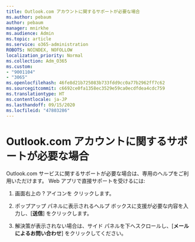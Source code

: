 ```yaml
---
title: Outlook.com アカウントに関するサポートが必要な場合
ms.author: pebaum
author: pebaum
manager: mnirkhe
ms.audience: Admin
ms.topic: article
ms.service: o365-administration
ROBOTS: NOINDEX, NOFOLLOW
localization_priority: Normal
ms.collection: Adm_O365
ms.custom:
- "9001104"
- "3065"
ms.openlocfilehash: 46fe8d21b725083b733fdd9cc0a77b2962ff7c62
ms.sourcegitcommit: c6692ce0fa1358ec3529e59ca0ecdfdea4cdc759
ms.translationtype: HT
ms.contentlocale: ja-JP
ms.lasthandoff: 09/15/2020
ms.locfileid: "47803286"
---
```

# <a name="need-help-with-my-outlookcom-account"></a>Outlook.com アカウントに関するサポートが必要な場合

Outlook.com サービスに関するサポートが必要な場合は、専用のヘルプをご利用いただけます。 Web アプリで直接サポートを受けるには: 

1. 画面右上の ? アイコンを クリックします。 

2. ポップアップ パネルに表示されるヘルプ ボックスに支援が必要な内容を入力し、[**送信**] をクリックします。 

3. 解決策が表示されない場合は、サイド パネルを下へスクロールし、[**メールによるお問い合わせ**] をクリックしてください。
